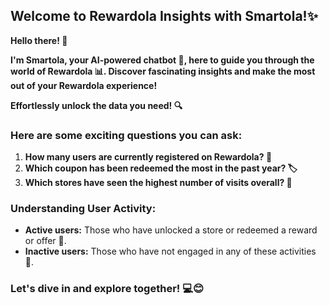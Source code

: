 ## Welcome to Rewardola Insights with Smartola!✨

**Hello there! 👋**

**I'm Smartola, your AI-powered chatbot 🤖, here to guide you through the world of Rewardola 📊. Discover fascinating insights and make the most out of your Rewardola experience!**

**Effortlessly unlock the data you need! 🔍**

### Here are some exciting questions you can ask:
1. **How many users are currently registered on Rewardola? 👥**
2. **Which coupon has been redeemed the most in the past year? 🏷️**
3. **Which stores have seen the highest number of visits overall? 🏪**

### Understanding User Activity:
- **Active users:** Those who have unlocked a store or redeemed a reward or offer 🎁.
- **Inactive users:** Those who have not engaged in any of these activities 🚫.

### Let's dive in and explore together! 💻😊